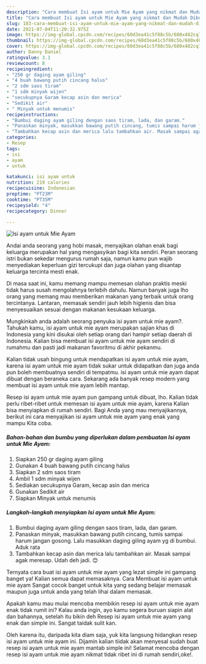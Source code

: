 ```yaml
---
description: "Cara membuat Isi ayam untuk Mie Ayam yang nikmat dan Mudah Dibuat"
title: "Cara membuat Isi ayam untuk Mie Ayam yang nikmat dan Mudah Dibuat"
slug: 183-cara-membuat-isi-ayam-untuk-mie-ayam-yang-nikmat-dan-mudah-dibuat
date: 2021-07-04T11:20:32.975Z
image: https://img-global.cpcdn.com/recipes/60d3ea41c5f88c5b/680x482cq70/isi-ayam-untuk-mie-ayam-foto-resep-utama.jpg
thumbnail: https://img-global.cpcdn.com/recipes/60d3ea41c5f88c5b/680x482cq70/isi-ayam-untuk-mie-ayam-foto-resep-utama.jpg
cover: https://img-global.cpcdn.com/recipes/60d3ea41c5f88c5b/680x482cq70/isi-ayam-untuk-mie-ayam-foto-resep-utama.jpg
author: Danny Daniel
ratingvalue: 3.1
reviewcount: 8
recipeingredient:
- "250 gr daging ayam giling"
- "4 buah bawang putih cincang halus"
- "2 sdm saos tiram"
- "1 sdm minyak wijen"
- "secukupnya Garam kecap asin dan merica"
- "Sedikit air"
- " Minyak untuk menumis"
recipeinstructions:
- "Bumbui daging ayam giling dengan saos tiram, lada, dan garam."
- "Panaskan minyak, masukkan bawang putih cincang, tumis sampai harum jangan gosong. Lalu masukkan daging giling ayam yg di bumbui. Aduk rata"
- "Tambahkan kecap asin dan merica lalu tambahkan air. Masak sampai agak meresap. Udah deh jadi. 😊"
categories:
- Resep
tags:
- isi
- ayam
- untuk

katakunci: isi ayam untuk 
nutrition: 219 calories
recipecuisine: Indonesian
preptime: "PT23M"
cooktime: "PT35M"
recipeyield: "4"
recipecategory: Dinner

---
```



![Isi ayam untuk Mie Ayam](https://img-global.cpcdn.com/recipes/60d3ea41c5f88c5b/680x482cq70/isi-ayam-untuk-mie-ayam-foto-resep-utama.jpg)

Andai anda seorang yang hobi masak, menyajikan olahan enak bagi keluarga merupakan hal yang mengasyikan bagi kita sendiri. Peran seorang istri bukan sekedar mengurus rumah saja, namun kamu pun wajib menyediakan keperluan gizi tercukupi dan juga olahan yang disantap keluarga tercinta mesti enak.

Di masa  saat ini, kamu memang mampu memesan olahan praktis meski tidak harus susah mengolahnya terlebih dahulu. Namun banyak juga lho orang yang memang mau memberikan makanan yang terbaik untuk orang tercintanya. Lantaran, memasak sendiri jauh lebih higienis dan bisa menyesuaikan sesuai dengan makanan kesukaan keluarga. 



Mungkinkah anda adalah seorang penyuka isi ayam untuk mie ayam?. Tahukah kamu, isi ayam untuk mie ayam merupakan sajian khas di Indonesia yang kini disukai oleh setiap orang dari hampir setiap daerah di Indonesia. Kalian bisa membuat isi ayam untuk mie ayam sendiri di rumahmu dan pasti jadi makanan favoritmu di akhir pekanmu.

Kalian tidak usah bingung untuk mendapatkan isi ayam untuk mie ayam, karena isi ayam untuk mie ayam tidak sukar untuk didapatkan dan juga anda pun boleh membuatnya sendiri di tempatmu. isi ayam untuk mie ayam dapat dibuat dengan beraneka cara. Sekarang ada banyak resep modern yang membuat isi ayam untuk mie ayam lebih mantap.

Resep isi ayam untuk mie ayam pun gampang untuk dibuat, lho. Kalian tidak perlu ribet-ribet untuk memesan isi ayam untuk mie ayam, karena Kalian bisa menyiapkan di rumah sendiri. Bagi Anda yang mau menyajikannya, berikut ini cara menyajikan isi ayam untuk mie ayam yang enak yang mampu Kita coba.

<!--inarticleads1-->

##### Bahan-bahan dan bumbu yang diperlukan dalam pembuatan Isi ayam untuk Mie Ayam:

1. Siapkan 250 gr daging ayam giling
1. Gunakan 4 buah bawang putih cincang halus
1. Siapkan 2 sdm saos tiram
1. Ambil 1 sdm minyak wijen
1. Sediakan secukupnya Garam, kecap asin dan merica
1. Gunakan Sedikit air
1. Siapkan  Minyak untuk menumis




<!--inarticleads2-->

##### Langkah-langkah menyiapkan Isi ayam untuk Mie Ayam:

1. Bumbui daging ayam giling dengan saos tiram, lada, dan garam.
1. Panaskan minyak, masukkan bawang putih cincang, tumis sampai harum jangan gosong. Lalu masukkan daging giling ayam yg di bumbui. Aduk rata
1. Tambahkan kecap asin dan merica lalu tambahkan air. Masak sampai agak meresap. Udah deh jadi. 😊




Ternyata cara buat isi ayam untuk mie ayam yang lezat simple ini gampang banget ya! Kalian semua dapat memasaknya. Cara Membuat isi ayam untuk mie ayam Sangat cocok banget untuk kita yang sedang belajar memasak maupun juga untuk anda yang telah lihai dalam memasak.

Apakah kamu mau mulai mencoba membikin resep isi ayam untuk mie ayam enak tidak rumit ini? Kalau anda ingin, ayo kamu segera buruan siapin alat dan bahannya, setelah itu bikin deh Resep isi ayam untuk mie ayam yang enak dan simple ini. Sangat taidak sulit kan. 

Oleh karena itu, daripada kita diam saja, yuk kita langsung hidangkan resep isi ayam untuk mie ayam ini. Dijamin kalian tiidak akan menyesal sudah buat resep isi ayam untuk mie ayam mantab simple ini! Selamat mencoba dengan resep isi ayam untuk mie ayam nikmat tidak ribet ini di rumah sendiri,oke!.

